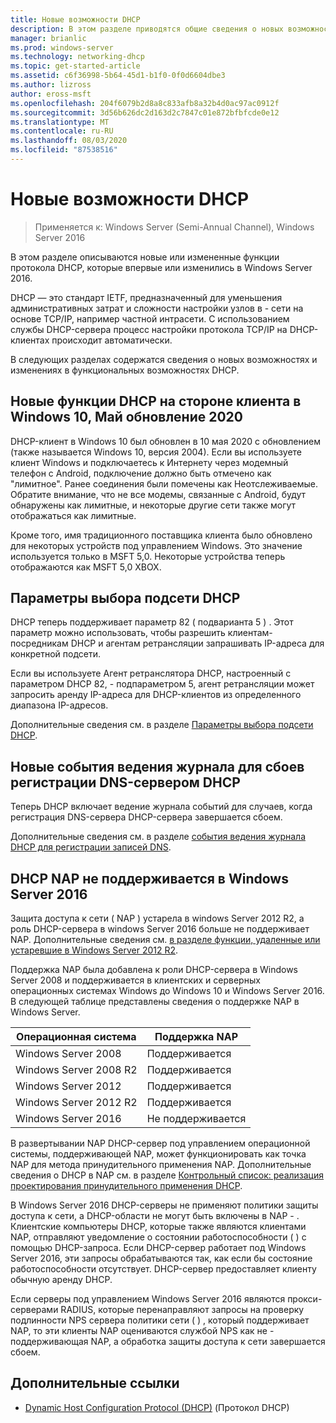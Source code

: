```yaml
---
title: Новые возможности DHCP
description: В этом разделе приводятся общие сведения о новых возможностях протокола DHCP в Windows Server 2016.
manager: brianlic
ms.prod: windows-server
ms.technology: networking-dhcp
ms.topic: get-started-article
ms.assetid: c6f36998-5b64-45d1-b1f0-0f0d6604dbe3
ms.author: lizross
author: eross-msft
ms.openlocfilehash: 204f6079b2d8a8c833afb8a32b4d0ac97ac0912f
ms.sourcegitcommit: 3d56b626dc2d163d2c7847c01e872bfbfcde0e12
ms.translationtype: MT
ms.contentlocale: ru-RU
ms.lasthandoff: 08/03/2020
ms.locfileid: "87538516"
---
```

# <a name="whats-new-in-dhcp"></a>Новые возможности DHCP

>Применяется к: Windows Server (Semi-Annual Channel), Windows Server 2016

В этом разделе описываются новые или измененные функции протокола DHCP, которые впервые или изменились в Windows Server 2016.

DHCP — это стандарт IETF, предназначенный для уменьшения административных затрат и сложности настройки узлов в \- сети на основе TCP/IP, например частной интрасети. С использованием службы DHCP-сервера процесс настройки протокола TCP/IP на DHCP-клиентах происходит автоматически.

В следующих разделах содержатся сведения о новых возможностях и изменениях в функциональных возможностях DHCP.

## <a name="new-dhcp-client-side-features-in-the-windows-10-may-2020-update"></a>Новые функции DHCP на стороне клиента в Windows 10, Май обновление 2020 

DHCP-клиент в Windows 10 был обновлен в 10 мая 2020 с обновлением (также называется Windows 10, версия 2004). Если вы используете клиент Windows и подключаетесь к Интернету через модемный телефон с Android, подключение должно быть отмечено как "лимитное". Ранее соединения были помечены как Неотслеживаемые. Обратите внимание, что не все модемы, связанные с Android, будут обнаружены как лимитные, и некоторые другие сети также могут отображаться как лимитные.

Кроме того, имя традиционного поставщика клиента было обновлено для некоторых устройств под управлением Windows. Это значение используется только в MSFT 5,0. Некоторые устройства теперь отображаются как MSFT 5,0 XBOX.

## <a name="dhcp-subnet-selection-options"></a>Параметры выбора подсети DHCP

DHCP теперь поддерживает параметр 82 \( подварианта 5 \) . Этот параметр можно использовать, чтобы разрешить клиентам-посредникам DHCP и агентам ретрансляции запрашивать IP-адреса для конкретной подсети.


Если вы используете Агент ретранслятора DHCP, настроенный с параметром DHCP 82, \- подпараметром 5, агент ретрансляции может запросить аренду IP-адреса для DHCP-клиентов из определенного диапазона IP-адресов.

Дополнительные сведения см. в разделе [Параметры выбора подсети DHCP](dhcp-subnet-options.md).

## <a name="new-logging-events-for-dns-registration-failures-by-the-dhcp-server"></a>Новые события ведения журнала для сбоев регистрации DNS-сервером DHCP

Теперь DHCP включает ведение журнала событий для случаев, когда регистрация DNS-сервера DHCP-сервера завершается сбоем.

Дополнительные сведения см. в разделе [события ведения журнала DHCP для регистрации записей DNS](dhcp-dns-events.md).

## <a name="dhcp-nap-is-not-supported-in-windows-server-2016"></a>DHCP NAP не поддерживается в Windows Server 2016

Защита доступа к сети \( NAP \) устарела в windows Server 2012 R2, а роль DHCP-сервера в windows Server 2016 больше не поддерживает NAP. Дополнительные сведения см. [в разделе функции, удаленные или устаревшие в Windows Server 2012 R2](https://technet.microsoft.com/library/dn303411.aspx).

Поддержка NAP была добавлена к роли DHCP-сервера в Windows Server 2008 и поддерживается в клиентских и серверных операционных системах Windows до Windows 10 и Windows Server 2016. В следующей таблице представлены сведения о поддержке NAP в Windows Server.

|Операционная система|Поддержка NAP|
|--------------------|---------------|
| Windows Server 2008 |Поддерживается|
| Windows Server 2008 R2 |Поддерживается|
| Windows Server 2012 |Поддерживается|
| Windows Server 2012 R2 |Поддерживается|
| Windows Server 2016|Не поддерживается|

В развертывании NAP DHCP-сервер под управлением операционной системы, поддерживающей NAP, может функционировать как точка NAP для метода принудительного применения NAP. Дополнительные сведения о DHCP в NAP см. в разделе [Контрольный список: реализация проектирования принудительного применения DHCP](https://technet.microsoft.com/library/dd314186.aspx).

В Windows Server 2016 DHCP-серверы не применяют политики защиты доступа к сети, а DHCP-области не могут быть включены в NAP \- . Клиентские компьютеры DHCP, которые также являются клиентами NAP, отправляют уведомление о состоянии работоспособности \( \) с помощью DHCP-запроса. Если DHCP-сервер работает под Windows Server 2016, эти запросы обрабатываются так, как если бы состояние работоспособности отсутствует. DHCP-сервер предоставляет клиенту обычную аренду DHCP.

Если серверы под управлением Windows Server 2016 являются прокси-серверами RADIUS, которые перенаправляют запросы на проверку подлинности NPS сервера политики сети \( \) , который поддерживает NAP, то эти клиенты NAP оцениваются службой NPS как не \- поддерживающая NAP, а обработка защиты доступа к сети завершается сбоем.

## <a name="additional-references"></a>Дополнительные ссылки

-   [Dynamic Host Configuration Protocol (DHCP)](Dynamic-Host-Configuration-Protocol--DHCP-.md) (Протокол DHCP)


